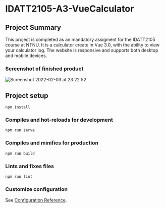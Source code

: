 # IDATT2105-A3-VueCalculator

## Project Summary
This project is completed as an mandatory assigment for the IDATT2105 course at NTNU.
It is a calculator create in Vue 3.0, with the ability to view your calculator log. The website is responsive and supports both desktop and mobile devices.

### Screenshot of finished product
![Screenshot 2022-02-03 at 23 22 52](https://user-images.githubusercontent.com/7690439/152439505-d591ea73-18a4-44ff-857d-d7120c9b9ece.png)


## Project setup
```
npm install
```

### Compiles and hot-reloads for development
```
npm run serve
```

### Compiles and minifies for production
```
npm run build
```

### Lints and fixes files
```
npm run lint
```

### Customize configuration
See [Configuration Reference](https://cli.vuejs.org/config/).
